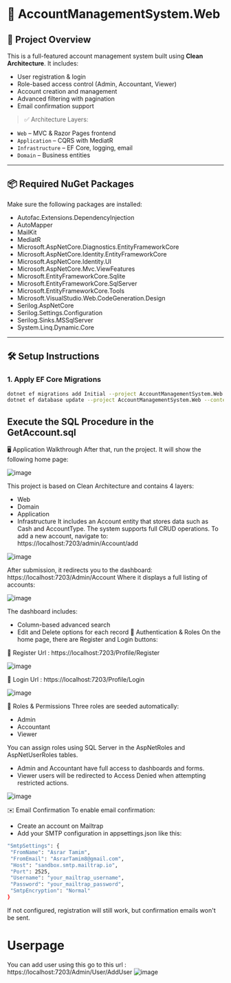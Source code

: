 # 📘 AccountManagementSystem.Web

## 🧩 Project Overview

This is a full-featured account management system built using **Clean Architecture**. It includes:

- User registration & login  
- Role-based access control (Admin, Accountant, Viewer)  
- Account creation and management  
- Advanced filtering with pagination  
- Email confirmation support  

> ✅ Architecture Layers:  
- `Web` – MVC & Razor Pages frontend  
- `Application` – CQRS with MediatR  
- `Infrastructure` – EF Core, logging, email  
- `Domain` – Business entities  

---

## 📦 Required NuGet Packages

Make sure the following packages are installed:

- Autofac.Extensions.DependencyInjection  
- AutoMapper  
- MailKit  
- MediatR  
- Microsoft.AspNetCore.Diagnostics.EntityFrameworkCore  
- Microsoft.AspNetCore.Identity.EntityFrameworkCore  
- Microsoft.AspNetCore.Identity.UI  
- Microsoft.AspNetCore.Mvc.ViewFeatures  
- Microsoft.EntityFrameworkCore.Sqlite  
- Microsoft.EntityFrameworkCore.SqlServer  
- Microsoft.EntityFrameworkCore.Tools  
- Microsoft.VisualStudio.Web.CodeGeneration.Design  
- Serilog.AspNetCore  
- Serilog.Settings.Configuration  
- Serilog.Sinks.MSSqlServer  
- System.Linq.Dynamic.Core  

---

## 🛠️ Setup Instructions

### 1. Apply EF Core Migrations

```bash
dotnet ef migrations add Initial --project AccountManagementSystem.Web --context AppDbContext
dotnet ef database update --project AccountManagementSystem.Web --context AppDbContext
```
## Execute the SQL Procedure in the GetAccount.sql
🖥️ Application Walkthrough
After that, run the project. It will show the following home page:

![image](https://github.com/user-attachments/assets/c9c2d217-be2f-43d3-837d-52b756221e77)

This project is based on Clean Architecture and contains 4 layers:
  - Web
  - Domain
  - Application
  - Infrastructure
It includes an Account entity that stores data such as Cash and AccountType.
The system supports full CRUD operations.
To add a new account, navigate to: https://localhost:7203/admin/Account/add

![image](https://github.com/user-attachments/assets/49b39a25-c1a2-4090-8fe1-de91ed63875a)

After submission, it redirects you to the dashboard: https://localhost:7203/Admin/Account
Where it displays a full listing of accounts:

![image](https://github.com/user-attachments/assets/53e90aab-9435-45bb-94d9-dc96301f9a5b)

The dashboard includes:
  - Column-based advanced search
  - Edit and Delete options for each record
🔐 Authentication & Roles
On the home page, there are Register and Login buttons:

🔑 Register Url : https://localhost:7203/Profile/Register

![image](https://github.com/user-attachments/assets/af1bab1a-b628-4451-ac0a-46484cc14fce)


🔐 Login Url : https://localhost:7203/Profile/Login

![image](https://github.com/user-attachments/assets/1d3df545-98ba-4b36-96ba-8d881011c0f9)

👥 Roles & Permissions
Three roles are seeded automatically:
  - Admin  
  - Accountant
  - Viewer

You can assign roles using SQL Server in the AspNetRoles and AspNetUserRoles tables.
  - Admin and Accountant have full access to dashboards and forms.
  - Viewer users will be redirected to Access Denied when attempting restricted actions.

![image](https://github.com/user-attachments/assets/0793f9ff-4082-4482-8413-f08990056f06)

✉️ Email Confirmation
To enable email confirmation:
  - Create an account on Mailtrap
  - Add your SMTP configuration in appsettings.json like this:
 ```bash
"SmtpSettings": {
  "FromName": "Asrar Tamim",
  "FromEmail": "AsrarTamim8@gmail.com",
  "Host": "sandbox.smtp.mailtrap.io",
  "Port": 2525,
  "Username": "your_mailtrap_username",
  "Password": "your_mailtrap_password",
  "SmtpEncryption": "Normal"
}
```
If not configured, registration will still work, but confirmation emails won't be sent.

# Userpage
You can add user using this 
go to this url : https://localhost:7203/Admin/User/AddUser
![image](https://github.com/user-attachments/assets/e9d7d92d-4cb7-475d-a7b2-7ba8c4340306)


